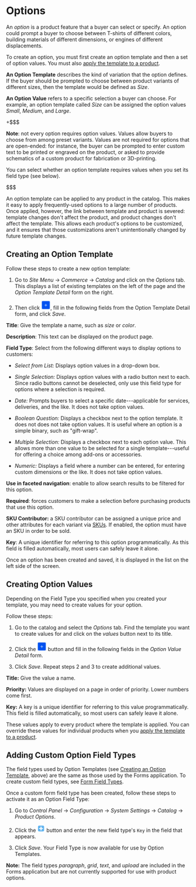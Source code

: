 # Options [](id=options)

An *option* is a product feature that a buyer can select or specify. An option
could prompt a buyer to choose between T-shirts of different colors, building
materials of different dimensions, or engines of different displacements. 

To create an option, you must first create an option template and then a set of
option values. You must also 
[apply the template to a product](/web/commerce/documentation/-/knowledge_base/1-0/adding-options-to-products).

**An Option Template** describes the kind of variation that the option defines.
If the buyer should be prompted to choose between product variants of different
sizes, then the template would be defined as *Size*.

**An Option Value** refers to a specific selection a buyer can choose. For
example, an option template called *Size* can be assigned the option values
*Small*, *Medium*, and *Large*.

+$$$

**Note**: not every option requires option values. Values allow buyers to choose
from among preset variants. Values are not required for options that are
open-ended: for instance, the buyer can be prompted to enter custom text to be
printed or engraved on the product, or asked to provide schematics of a custom
product for fabrication or 3D-printing.

You can select whether an option template requires values when you set its field
type (see below).

$$$

An option template can be applied to any product in the catalog. This makes it
easy to apply frequently-used options to a large number of products. Once
applied, however, the link between template and product is severed: template
changes don't affect the product, and product changes don't affect the template.
This allows each product's options to be customized, and it ensures that those
customizations aren't unintentionally changed by future template changes.

## Creating an Option Template [](id=creating-an-option-template)

Follow these steps to create a new option template:

1.  Go to *Site Menu* &rarr; *Commerce* &rarr; *Catalog* and click on the
    *Options* tab. This displays a list of existing templates on the left of the
    page and the *Option Template Detail* form on the right.

2.  Then click ![Add](../../images/icon-add.png), fill in the following fields
    from the Option Template Detail form, and click *Save*.

**Title**: Give the template a name, such as *size* or *color*.

**Description**: This text can be displayed on the product page.

**Field Type**: Select from the following different ways to display
options to customers:

- *Select from List:* Displays option values in a drop-down box.

- *Single Selection:* Displays option values with a radio button next to each.
  Since radio buttons cannot be deselected, only use this field type for options where
  a selection is required.

- *Date:* Prompts buyers to select a specific date---applicable for services,
deliveries, and the like. It does not take option values.

- *Boolean Question:* Displays a checkbox next to the option template. It does
not does not take option values. It is useful where an option is a simple
binary, such as "gift-wrap".

- *Multiple Selection:* Displays a checkbox next to each option value. This
 allows more than one value to be selected for a single template---useful for offering
a choice among add-ons or accessories.

- *Numeric:* Displays a field where a number can be entered, for
entering custom dimensions or the like. It does not take option values.

**Use in faceted navigation**: enable to allow search results to be filtered for
this option.

**Required**: forces customers to make a selection before purchasing products
that use this option.

**SKU Contributor:** a SKU contributor can be assigned a unique price and other
attributes for each variant via
[SKUs](/web/commerce/documentation/-/knowledge_base/1-0/skus). If
enabled, the option must have an SKU in order to be sold.

**Key**: A unique identifier for referring to this option programmatically. As
this field is filled automatically, most users can safely leave it alone.

Once an option has been created and saved, it is displayed in the list on the
left side of the screen.

## Creating Option Values [](id=creating-option-values)

Depending on the Field Type you specified when you created your template, you
may need to create values for your option. 

Follow these steps:

1.  Go to the catalog and select the *Options* tab. Find the template
    you want to create values for and click on the *values* button next to its
    title.

2.  Click the ![Add](../../images/icon-add.png) button and fill in the
    following fields in the *Option Value Detail* form.

3.  Click *Save*. Repeat steps 2 and 3 to create additional values.

**Title:** Give the value a name.

**Priority:** Values are displayed on a page in order of priority. Lower
numbers come first.

**Key:** A key is a unique identifier for referring to this value
programmatically. This field is filled automatically, so most users can
safely leave it alone.

These values apply to every product where the template is applied. You can
override these values for individual products when you 
[apply the template to a product](/web/commerce/documentation/-/knowledge_base/1-0/adding-options-to-products).

## Adding Custom Option Field Types

The field types used by Option Templates (see [Creating an Option
Template](#creating-an-option-template), above) are the same as those used by
the Forms application. To create custom field types, see [Form Field
Types](/develop/tutorials/-/knowledge_base/7-1/form-field-types).

Once a custom form field type has been created, follow these steps to activate it
as an Option Field Type:

1.  Go to *Control Panel* &rarr; *Configuration* &rarr; *System Settings*
    &rarr; *Catalog* &rarr; *Product Options*.

2.  Click the ![Add](../../images/icon-system-settings-add.png) button and enter
    the new field type's `Key` in the field that appears.

3.  Click *Save*. Your Field Type is now available for use by Option Templates.

**Note:** The field types *paragraph*, *grid*, *text*, and *upload* are
included in the Forms application but are not currently supported for use with
product options.
